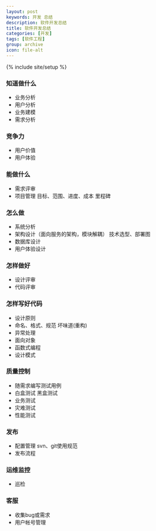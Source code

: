```yaml
---
layout: post
keywords: 开发 总结
description: 软件开发总结
title: 软件开发总结
categories: [开发]
tags: [软件工程]
group: archive
icon: file-alt
---
```

{% include site/setup %}

### 知道做什么 ###
- 业务分析 
- 用户分析 
- 业务建模 
- 需求分析
### 竞争力 ###
- 用户价值
- 用户体验
### 能做什么 ###
- 需求评审
- 项目管理 目标、范围、进度、成本 里程碑
### 怎么做 ###
- 系统分析 
- 架构设计（面向服务的架构，模块解耦） 技术选型、部署图 
- 数据库设计 
- 用户体验设计
### 怎样做好 ###
- 设计评审 
- 代码评审
### 怎样写好代码 ###
- 设计原则 
- 命名、格式、规范 坏味道(重构)  
- 异常处理 
- 面向对象 
- 函数式编程 
- 设计模式
### 质量控制 ###
- 随需求编写测试用例 
- 白盒测试 黑盒测试 
- 业务测试 
- 灾难测试 
- 性能测试
### 发布 ###
- 配置管理 svn、git使用规范 
- 发布流程
### 运维监控 ###
- 巡检
### 客服 ###
- 收集bug或需求 
- 用户帐号管理